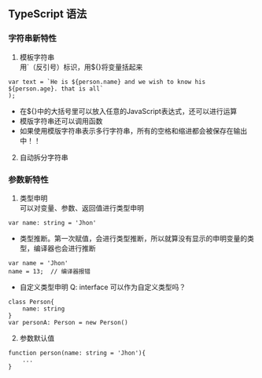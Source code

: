 ## TypeScript 语法

### 字符串新特性
1. 模板字符串  
用`（反引号）标识，用${}将变量括起来
```
var text = `He is ${person.name} and we wish to know his ${person.age}. that is all`
);
```
- 在${}中的大括号里可以放入任意的JavaScript表达式，还可以进行运算
- 模版字符串还可以调用函数
- 如果使用模版字符串表示多行字符串，所有的空格和缩进都会被保存在输出中！！
2. 自动拆分字符串


### 参数新特性
1. 类型申明  
可以对变量、参数、返回值进行类型申明
```
var name: string = 'Jhon'
```

- 类型推断。第一次赋值，会进行类型推断，所以就算没有显示的申明变量的类型，编译器也会进行推断
```
var name = 'Jhon'
name = 13;  // 编译器报错
```
- 自定义类型申明
Q: interface 可以作为自定义类型吗？
```
class Person{
    name: string
}
var personA: Person = new Person()
```

2. 参数默认值
```
function person(name: string = 'Jhon'){
    ...
}
```